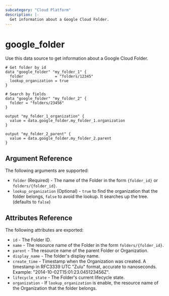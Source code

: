 ```yaml
---
subcategory: "Cloud Platform"
description: |-
  Get information about a Google Cloud Folder.
---
```


# google_folder

Use this data source to get information about a Google Cloud Folder.

```hcl
# Get folder by id
data "google_folder" "my_folder_1" {
  folder              = "folders/12345"
  lookup_organization = true
}

# Search by fields
data "google_folder" "my_folder_2" {
  folder = "folders/23456"
}

output "my_folder_1_organization" {
  value = data.google_folder.my_folder_1.organization
}

output "my_folder_2_parent" {
  value = data.google_folder.my_folder_2.parent
}
```

## Argument Reference

The following arguments are supported:

* `folder` (Required) - The name of the Folder in the form `{folder_id}` or `folders/{folder_id}`.
* `lookup_organization` (Optional) - `true` to find the organization that the folder belongs, `false` to avoid the lookup. It searches up the tree. (defaults to `false`)

## Attributes Reference

The following attributes are exported:

* `id` - The Folder ID.
* `name` - The resource name of the Folder in the form `folders/{folder_id}`.
* `parent` - The resource name of the parent Folder or Organization.
* `display_name` - The folder's display name.
* `create_time` - Timestamp when the Organization was created. A timestamp in RFC3339 UTC "Zulu" format, accurate to nanoseconds. Example: "2014-10-02T15:01:23.045123456Z".
* `lifecycle_state` - The Folder's current lifecycle state.
* `organization` - If `lookup_organization` is enable, the resource name of the Organization that the folder belongs.
